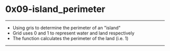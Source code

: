 # 0x09-island_perimeter

---

* Using gris to determine the perimeter of an "island"
* Grid uses 0 and 1 to represent water and land respectively
* The function calculates the perimeter of the land (i.e. 1)

---
